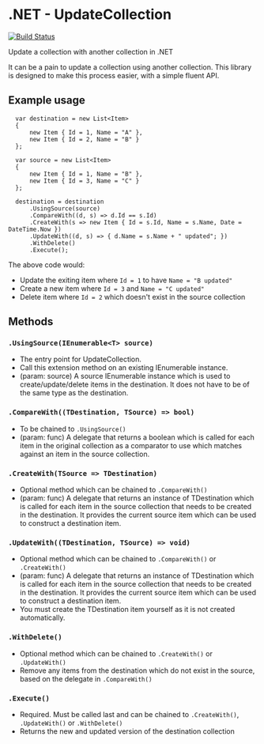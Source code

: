 # .NET - UpdateCollection

[![Build Status](https://travis-ci.org/mbrookson/UpdateCollection.svg?branch=master)](https://travis-ci.org/mbrookson/UpdateCollection)

Update a collection with another collection in .NET

It can be a pain to update a collection using another collection. This library is designed to make this process easier, with a simple fluent API.

## Example usage ##
```
  var destination = new List<Item> 
  { 
      new Item { Id = 1, Name = "A" },
      new Item { Id = 2, Name = "B" }
  };
  
  var source = new List<Item>
  {
      new Item { Id = 1, Name = "B" },
      new Item { Id = 3, Name = "C" }
  };

  destination = destination
      .UsingSource(source)
      .CompareWith((d, s) => d.Id == s.Id)
      .CreateWith(s => new Item { Id = s.Id, Name = s.Name, Date = DateTime.Now })
      .UpdateWith((d, s) => { d.Name = s.Name + " updated"; })
      .WithDelete()
      .Execute();
```

The above code would: 
- Update the exiting item where `Id = 1` to have `Name = "B updated"`
- Create a new item where `Id = 3` and `Name = "C updated"`
- Delete item where `Id = 2` which doesn't exist in the source collection


## Methods ##
### `.UsingSource(IEnumerable<T> source)` ###
- The entry point for UpdateCollection.
- Call this extension  method on an existing IEnumerable<TDestination> instance.
- (param: source) A source IEnumerable<TSource> instance which is used to create/update/delete items in the destination. It does not have to be of the same type as the destination.
  
### `.CompareWith((TDestination, TSource) => bool)` ###
- To be chained to `.UsingSource()`
- (param: func) A delegate that returns a boolean which is called for each item in the original collection as a comparator to use which matches against an item in the source collection.

### `.CreateWith(TSource => TDestination)` ###
- Optional method which can be chained to `.CompareWith()`
- (param: func) A delegate that returns an instance of TDestination which is called for each item in the source collection that needs to be created in the destination. It provides the current source item which can be used to construct a destination item.

### `.UpdateWith((TDestination, TSource) => void)` ###
- Optional method which can be chained to `.CompareWith()` or `.CreateWith()`
- (param: func) A delegate that returns an instance of TDestination which is called for each item in the source collection that needs to be created in the destination. It provides the current source item which can be used to construct a destination item.
- You must create the TDestination item yourself as it is not created automatically.

### `.WithDelete()` ###
- Optional method which can be chained to `.CreateWith()` or `.UpdateWith()`
- Remove any items from the destination which do not exist in the source, based on the delegate in `.CompareWith()`

### `.Execute()` ###
- Required. Must be called last and can be chained to `.CreateWith()`, `.UpdateWith()` or `.WithDelete()`
- Returns the new and updated version of the destination collection
